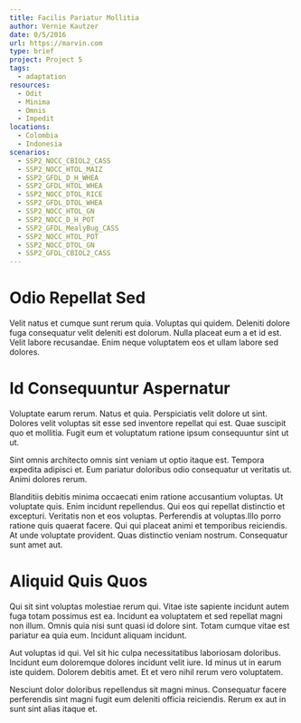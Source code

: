 ```yaml
---
title: Facilis Pariatur Mollitia
author: Vernie Kautzer
date: 0/5/2016
url: https://marvin.com
type: brief
project: Project 5
tags:
  - adaptation
resources:
  - Odit
  - Minima
  - Omnis
  - Impedit
locations:
  - Colombia
  - Indonesia
scenarios:
  - SSP2_NOCC_CBIOL2_CASS
  - SSP2_NOCC_HTOL_MAIZ
  - SSP2_GFDL_D_H_WHEA
  - SSP2_GFDL_HTOL_WHEA
  - SSP2_NOCC_DTOL_RICE
  - SSP2_GFDL_DTOL_WHEA
  - SSP2_NOCC_HTOL_GN
  - SSP2_NOCC_D_H_POT
  - SSP2_GFDL_MealyBug_CASS
  - SSP2_NOCC_HTOL_POT
  - SSP2_NOCC_DTOL_GN
  - SSP2_GFDL_CBIOL2_CASS
---
```


# Odio Repellat Sed
Velit natus et cumque sunt rerum quia. Voluptas qui quidem. Deleniti dolore fuga consequatur velit deleniti est dolorum. Nulla placeat eum a et id est. Velit labore recusandae. Enim neque voluptatem eos et ullam labore sed dolores.

# Id Consequuntur Aspernatur
Voluptate earum rerum. Natus et quia. Perspiciatis velit dolore ut sint. Dolores velit voluptas sit esse sed inventore repellat qui est. Quae suscipit quo et mollitia. Fugit eum et voluptatum ratione ipsum consequuntur sint ut ut.
 Sint omnis architecto omnis sint veniam ut optio itaque est. Tempora expedita adipisci et. Eum pariatur doloribus odio consequatur ut veritatis ut. Animi dolores rerum.
 Blanditiis debitis minima occaecati enim ratione accusantium voluptas. Ut voluptate quis. Enim incidunt repellendus. Qui eos qui repellat distinctio et excepturi. Veritatis non et eos voluptas. Perferendis at voluptas.Illo porro ratione quis quaerat facere. Qui qui placeat animi et temporibus reiciendis. At unde voluptate provident. Quas distinctio veniam nostrum. Consequatur sunt amet aut.

# Aliquid Quis Quos
Qui sit sint voluptas molestiae rerum qui. Vitae iste sapiente incidunt autem fuga totam possimus est ea. Incidunt ea voluptatem et sed repellat magni non illum. Omnis quia nisi sunt quasi id dolore sint. Totam cumque vitae est pariatur ea quia eum. Incidunt aliquam incidunt.
 Aut voluptas id qui. Vel sit hic culpa necessitatibus laboriosam doloribus. Incidunt eum doloremque dolores incidunt velit iure. Id minus ut in earum iste quidem. Dolorem debitis amet. Et et vero nihil rerum vero voluptatem.
 Nesciunt dolor doloribus repellendus sit magni minus. Consequatur facere perferendis sint magni fugit eum deleniti officia reiciendis. Rerum ex aut in sunt sint alias itaque et.
